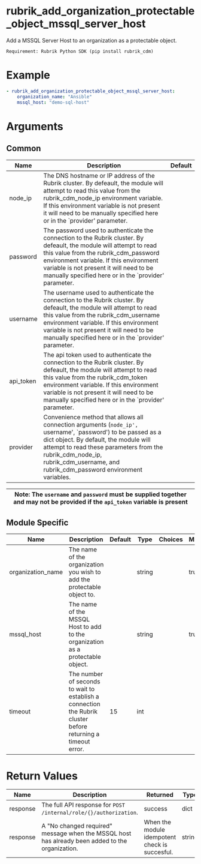 # rubrik_add_organization_protectable_object_mssql_server_host

Add a MSSQL Server Host to an organization as a protectable object.

`Requirement: Rubrik Python SDK (pip install rubrik_cdm)`

# Example

```yaml
- rubrik_add_organization_protectable_object_mssql_server_host:
    organization_name: "Ansible"
    mssql_host: "demo-sql-host"
```

# Arguments

## Common

| Name      | Description                                                                                                                                                                                                                                                                                               | Default |
|-----------|-----------------------------------------------------------------------------------------------------------------------------------------------------------------------------------------------------------------------------------------------------------------------------------------------------------|---------|
| node_ip   | The DNS hostname or IP address of the Rubrik cluster. By defeault, the module will attempt to read this value from the rubrik_cdm_node_ip environment variable. If this environment variable is not present it will need to be manually specified here or in the `provider' parameter.                    |         |
| password  | The password used to authenticate the connection to the Rubrik cluster. By defeault, the module will attempt to read this value from the rubrik_cdm_password environment variable. If this environment variable is not present it will need to be manually specified here or in the `provider' parameter. |         |
| username  | The username used to authenticate the connection to the Rubrik cluster. By defeault, the module will attempt to read this value from the rubrik_cdm_username environment variable. If this environment variable is not present it will need to be manually specified here or in the `provider' parameter. |         |
| api_token | The api token used to authenticate the connection to the Rubrik cluster. By defeault, the module will attempt to read this value from the rubrik_cdm_token environment variable. If this environment variable is not present it will need to be manually specified here or in the `provider' parameter.   |         |
| provider  | Convenience method that allows all connection arguments (`node_ip', `username', `password') to be passed as a dict object. By default, the module will attempt to read these parameters from the rubrik_cdm_node_ip, rubrik_cdm_username, and rubrik_cdm_password environment variables.                  |         |

| Note: The `username` and `password` must be supplied together and may not be provided if the `api_token` variable is present|
| --- |

## Module Specific

| Name              | Description                                                                                                  | Default | Type   | Choices | Mandatory | Aliases |
|-------------------|--------------------------------------------------------------------------------------------------------------|---------|--------|---------|-----------|---------|
| organization_name | The name of the organization you wish to add the protectable object to.                                      |         | string |         | true      |         |
| mssql_host        | The name of the MSSQL Host to add to the organization as a protectable object.                               |         | string |         | true      |         |
| timeout           | The number of seconds to wait to establish a connection the Rubrik cluster before returning a timeout error. | 15      | int    |         |           |         |

# Return Values

| Name     | Description                                                                                     | Returned                                       | Type   |
|----------|-------------------------------------------------------------------------------------------------|------------------------------------------------|--------|
| response | The full API response for `POST /internal/role/{}/authorization`.                               | success                                        | dict   |
| response | A "No changed required" message when the MSSQL host has already been added to the organization. | When the module idempotent check is succesful. | string |
